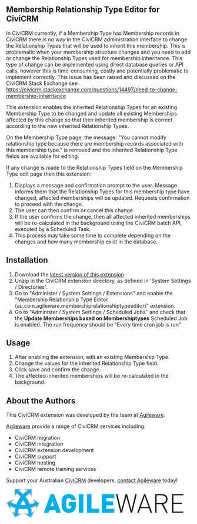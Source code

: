 Membership Relationship Type Editor for CiviCRM
------

In CiviCRM currently, if a Membership Type has Membership records in CiviCRM there is no way in the CiviCRM administration interface to change the Relationship Types that will be used to inherit this membership. This is problematic when your membership structure changes and you need to add or change the Relationship Types used for membership inheritance. This type of change can be implemented using direct database queries or API calls, however this is time-consuming, costly and potentially problematic to implement correctly. This issue has been raised and discussed on the CiviCRM Stack Exchange see https://civicrm.stackexchange.com/questions/14497/need-to-change-membership-inheritance

This extension enables the inherited Relationship Types for an existing Membership Type to be changed and update all existing Memberships affected by this change so that their inherited membership is correct according to the new inherited Relationship Types.

On the Membership Type page, the message: "You cannot modify relationship type because there are membership records associated with this membership type." is removed and the inherited Relationship Type fields are available for editing.

If any change is made to the Relationship Types field on the Membership Type edit page then this extension:

1. Displays a message and confirmation prompt to the user. Message informs them that the Relationship Types for this membership type have changed, affected memberships will be updated. Requests confirmation to proceed with the change.
1. The user can then confirm or cancel this change.
1. If the user confirms the change, then all affected inherited memberships will be re-calculated in the background using the CiviCRM batch API, executed by a Scheduled Task.
1. This process may take some time to complete depending on the changes and how many membership exist in the database.


Installation
------

1. Download the [latest version of this extension](https://github.com/agileware/au.com.agileware.membershiprelationshiptypeeditor/archive/master.zip)
1. Unzip in the CiviCRM extension directory, as defined in 'System Settings / Directories'.
1. Go to "Administer / System Settings / Extensions" and enable the "Membership Relationship Type Editor (au.com.agileware.membershiprelationshiptypeeditor)" extension.
1. Go to "Administer / System Settings / Scheduled Jobs" and check that the **Update Memberships based on Membershiptypes** Scheduled Job is enabled. The run frequency should be "Every time cron job is run"

Usage
------

1. After enabling the extension, edit an existing Membership Type.
1. Change the values for the inherited Relationship Type field.
1. Click save and confirm the change.
1. The affected inherited memberships will be re-calculated in the background.


About the Authors
------

This CiviCRM extension was developed by the team at [Agileware](https://agileware.com.au).

[Agileware](https://agileware.com.au) provide a range of CiviCRM services including:

  * CiviCRM migration
  * CiviCRM integration
  * CiviCRM extension development
  * CiviCRM support
  * CiviCRM hosting
  * CiviCRM remote training services

Support your Australian [CiviCRM](https://civicrm.org) developers, [contact Agileware](https://agileware.com.au/contact) today!


![Agileware](logo/agileware-logo.png)
